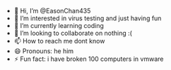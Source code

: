 - 👋 Hi, I’m @EasonChan435
- 👀 I’m interested in virus testing and just having fun
- 🌱 I’m currently learning coding
- 💞️ I’m looking to collaborate on nothing :(
- 📫 How to reach me dont know
- 😄 Pronouns: he him
- ⚡ Fun fact: i have broken 100 computers in vmware

<!---
EasonChan435/EasonChan435 is a ✨ special ✨ repository because its `README.md` (this file) appears on your GitHub profile.
You can click the Preview link to take a look at your changes.
--->

